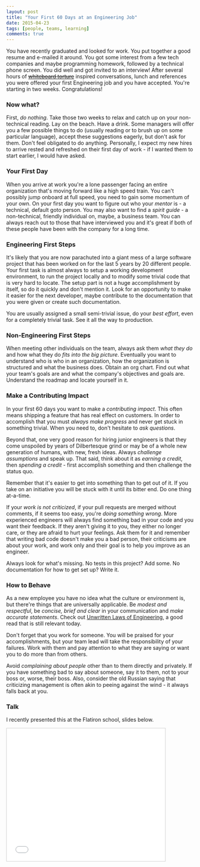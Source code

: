 ```yaml
---
layout: post
title: "Your First 60 Days at an Engineering Job"
date: 2015-04-23
tags: [people, teams, learning]
comments: true
---
```

You have recently graduated and looked for work. You put together a good resume and e-mailed it around. You got some interest from a few tech companies and maybe programming homework, followed by a technical phone screen. You did well and got invited to an interview! After several hours of <strike><a href='/2012/12/08/five-ways-to-torture-candidates-in-a-technical-interview.html'>whiteboard torture</a></strike> inspired conversations, lunch and references you were offered your first Engineering job and you have accepted. You're starting in two weeks. Congratulations!

### Now what?

First, _do nothing_. Take those two weeks to relax and catch up on your non-technical reading. Lay on the beach. Have a drink. Some managers will offer you a few possible things to do (usually reading or to brush up on some particular language), accept these suggestions eagerly, but don't ask for them. Don't feel obligated to do anything. Personally, I expect my new hires to arrive rested and refreshed on their first day of work - if I wanted them to start earlier, I would have asked.

### Your First Day

When you arrive at work you're a lone passenger facing an entire organization that's moving forward like a high speed train. You can't possibly jump onboard at full speed, you need to gain some momentum of your own. On your first day you want to figure out who your _mentor_ is - a technical, default goto person. You may also want to find a _spirit guide_ - a non-technical, friendly individual on, maybe, a business team. You can always reach out to those that have interviewed you and it's great if both of these people have been with the company for a long time.

### Engineering First Steps

It's likely that you are now parachuted into a giant mess of a large software project that has been worked on for the last 5 years by 20 different people. Your first task is almost always to setup a working development environment, to run the project locally and to modify some trivial code that is very hard to locate. The setup part is not a huge accomplishment by itself, so do it quickly and don't mention it. Look for an opportunity to make it easier for the next developer, maybe contribute to the documentation that you were given or create such documentation.

You are usually assigned a small semi-trivial issue, do your _best effort_, even for a completely trivial task. See it all the way to production.

### Non-Engineering First Steps

When meeting other individuals on the team, always ask them _what they do_ and how what they do _fits into the big picture_. Eventually you want to understand who is who in an organization, how the organization is structured and what the business does. Obtain an org chart. Find out what your team's goals are and what the company's objectives and goals are. Understand the roadmap and locate yourself in it.

### Make a Contributing Impact

In your first 60 days you want to make a _contributing impact_. This often means shipping a feature that has real effect on customers. In order to accomplish that you must _always make progress_ and never get stuck in something trivial. When you need to, don't hesitate to _ask questions_.

Beyond that, one very good reason for hiring junior engineers is that they come unspoiled by years of Dilbertesque grind or may be of a whole new generation of humans, with new, fresh ideas. Always _challenge assumptions_ and speak up. That said, think about it as _earning a credit_, then _spending a credit_ - first accomplish something and then challenge the status quo.

Remember that it's easier to get into something than to get out of it. If you take on an initiative you will be stuck with it until its bitter end. Do one thing at-a-time.

If your _work is not criticized_, if your pull requests are merged without comments, if it seems too easy, you're _doing something wrong_. More experienced engineers will always find something bad in your code and you want their feedback. If they aren't giving it to you, they either no longer care, or they are afraid to hurt your feelings. Ask them for it and remember that writing bad code doesn't make you a bad person, their criticisms are about your work, and work only and their goal is to help you improve as an engineer.

Always look for what's missing. No tests in this project? Add some. No documentation for how to get set up? Write it.

### How to Behave

As a new employee you have no idea what the culture or environment is, but there're things that are universally applicable. Be _modest and respectful_, be _concise, brief and clear_ in your communication and _make accurate statements_. Check out [Unwritten Laws of Engineering](http://www.amazon.com/Unwritten-Laws-Engineering-Revised-Updated/dp/0791801624), a good read that is still relevant today.

Don't forget that you work for someone. You will be praised for your accomplishments, but your team lead will take the responsibility of your failures. Work with them and pay attention to what they are saying or want you to do more than from others.

Avoid _complaining about people_ other than to them directly and privately. If you have something bad to say about someone, say it to them, not to your boss or, worse, their boss. Also, consider the old Russian saying that criticizing management is often akin to peeing against the wind - it always falls back at you.

### Talk

I recently presented this at the Flatiron school, slides below.

<iframe src="//www.slideshare.net/slideshow/embed_code/key/h5rXHvoUHnJuRU" width="425" height="355" frameborder="0" marginwidth="0" marginheight="0" scrolling="no" style="border:1px solid #CCC; border-width:1px; margin-bottom:5px; max-width: 100%;" allowfullscreen> </iframe>
